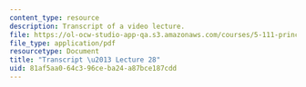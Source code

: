 ```yaml
---
content_type: resource
description: Transcript of a video lecture.
file: https://ol-ocw-studio-app-qa.s3.amazonaws.com/courses/5-111-principles-of-chemical-science-fall-2008/81af5aa064c396ceba24a87bce187cdd_5-111F08-L28.pdf
file_type: application/pdf
resourcetype: Document
title: "Transcript \u2013 Lecture 28"
uid: 81af5aa0-64c3-96ce-ba24-a87bce187cdd
---
```

